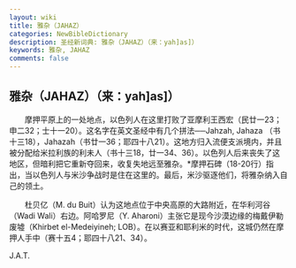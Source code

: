 ```yaml
---
layout: wiki
title: 雅杂（JAHAZ）
categories: NewBibleDictionary
description: 圣经新词典: 雅杂（JAHAZ）（来：yah]as]）
keywords: 雅杂, JAHAZ
comments: false
---
```


## 雅杂（JAHAZ）（来：yah]as]）

　　摩押平原上的一处地点，以色列人在这里打败了亚摩利王西宏（民廿一23；申二32；士十一20）。这名字在英文圣经中有几个拼法──Jahzah, Jahaza （书十三18），Jahazah（书廿一36；耶四十八21）。这地方归入流便支派境内，并且被分配给米拉利族的利未人（书十三18，廿一34、36）。以色列人后来丧失了这地区，但暗利把它重新夺回来，收复失地远至雅杂。*摩押石碑（18-20行）指出，当以色列人与米沙争战时是住在这里的。最后，米沙驱逐他们，将雅杂纳入自己的领土。

　　杜贝亿（M. du Buit）认为这地点位于中央高原的大路附近，在华利河谷（Wadi Wali）右边。阿哈罗尼（Y. Aharoni）主张它是现今沙漠边缘的梅戴伊勒废墟（Khirbet el-Medeiyineh; LOB）。在以赛亚和耶利米的时代，这城仍然在摩押人手中（赛十五4；耶四十八21、34）。

J.A.T.








